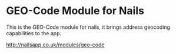 # GEO-Code Module for Nails

This is the GEO-Code module for nails, it brings address geocoding capabilities to the app.

http://nailsapp.co.uk/modules/geo-code